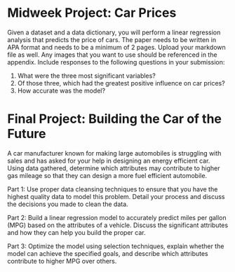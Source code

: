 # Midweek Project: Car Prices
Given a dataset and a data dictionary, you will perform a linear regression analysis that predicts the price of cars. The paper needs to be written in APA format and needs to be a minimum of 2 pages. Upload your markdown file as well. Any images that you want to use should be referenced in the appendix. Include responses to the following questions in your submission:

1) What were the three most significant variables?
2) Of those three, which had the greatest positive influence on car prices?
3) How accurate was the model?

# Final Project: Building the Car of the Future
A car manufacturer known for making large automobiles is struggling with sales and has asked for your help in designing an energy efficient car. Using data gathered, determine which attributes may contribute to higher gas mileage so that they can design a more fuel efficient automobile.

Part 1: Use proper data cleansing techniques to ensure that you have the highest quality data to model this problem. Detail your process and discuss the decisions you made to clean the data.

Part 2: Build a linear regression model to accurately predict miles per gallon (MPG) based on the attributes of a vehicle. Discuss the significant attributes and how they can help you build the proper car.

Part 3: Optimize the model using selection techniques, explain whether the model can achieve the specified goals, and describe which attributes contribute to higher MPG over others.
